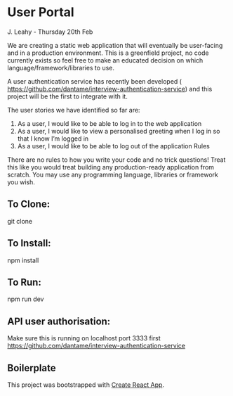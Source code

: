 # User Portal

J. Leahy - Thursday 20th Feb

We are creating a static web application that will eventually be user-facing and in a production
environment. This is a greenfield project, no code currently exists so feel free to make an
educated decision on which language/framework/libraries to use.

A user authentication service has recently been developed
(​ https://github.com/dantame/interview-authentication-service​ ) and this project will be the first to
integrate with it.

The user stories we have identified so far are:
1. As a user, I would like to be able to log in to the web application
2. As a user, I would like to view a personalised greeting when I log in so that I know I’m
logged in
3. As a user, I would like to be able to log out of the application
Rules

There are no rules to how you write your code and no trick questions! Treat this like you
would treat building any production-ready application from scratch. You may use any
programming language, libraries or framework you wish.

## To Clone:

git clone  

## To Install:

npm install 

## To Run:
npm run dev

## API user authorisation:
Make sure this is running on localhost port 3333 first
https://github.com/dantame/interview-authentication-service


## Boilerplate
This project was bootstrapped with [Create React App](https://github.com/facebook/create-react-app).
